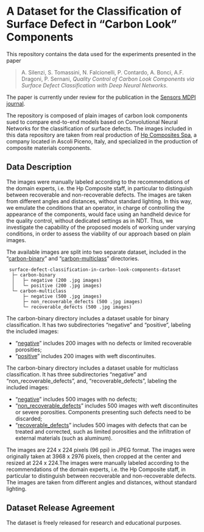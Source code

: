 # A Dataset for the Classification of Surface Defect in “Carbon Look” Components

This repository contains the data used for the experiments presented in the paper

>A. Silenzi, S. Tomassini, N. Falcionelli, P. Contardo, A. Bonci, A.F. Dragoni, P. Sernani, *Quality Control of Carbon Look Components via Surface Defect Classification with Deep Neural Networks*.

The paper is currently under review for the publication in the [Sensors MDPI journal](https://www.mdpi.com/journal/sensors).

The repository is composed of plain images of carbon look components sued to compare end-to-end models based on Convolutional Neural Networks for the classification of surface defects. The images included in this data repository are taken from real production of [Hp Composites Spa](https://www.hpcomposites.it/), a company located in Ascoli Piceno, Italy, and specialized in the production of composite materials components.

## Data Description

The images were manually labeled according to the recommendations of the domain experts, i.e. the Hp Composite staff, in particular to distinguish between recoverable and non-recoverable defects. The images are taken from different angles and distances, without standard lighting. In this way,
we emulate the conditions that an operator, in charge of controlling the appearance of the components, would face using an handheld device for the quality control, without dedicated settings as in NDT. Thus, we investigate the capability of the proposed models of working under varying conditions, in order to assess the viability of our approach based on plain images.

The available images are split into two separate dataset, included in the “[carbon-binary](carbon-binary/)” and “[carbon-multiclass](carbon-multiclass/)” directories. 

	 surface-defect-classification-in-carbon-look-components-dataset
	  ├─ carbon-binary
	  │   ├─ negative (200 .jpg images)
	  │   └─ positive (200 .jpg images)
	  └─ carbon-multiclass 
	      ├─ negative (500 .jpg images)
	      ├─ non_recoverable_defects (500 .jpg images)
	      └─ recoverable_defects (500 .jpg images)

The carbon-binary directory includes a dataset usable for binary classification. It has two subdirectories “negative” and “positive”, labeling the included images:
-  “[negative](carbon-binary/negative/)” includes 200 images with no defects or limited recoverable porosities;
-  “[positive](carbon-binary/positive/)” includes 200 images with weft discontinuites.

The carbon-binary directory includes a dataset usable for multiclass classification. It has three subdirectories “negative” and “non_recoverable_defects”, and, “recoverable_defects”, labeling the included images:
-  “[negative](carbon-multiclass/negative/)” includes 500 images with no defects;
-  “[non_recoverable_defects](carbon-multiclass/non_recoverable_defects/)” includes 500 images with weft discontinuites or severe porosities. Components presenting such defects need to be discarded;
-  “[recoverable_defects](carbon-multiclass/recoverable_defects/)” includes 500 images with defects that can be treated and corrected, such as limited porosities and the infiltration of external materials (such as aluminum).

The images are 224 x 224 pixels (96 ppi) in JPEG format. The images were originally taken at 3968 x 2976 pixels, then cropped at the center and resized at 224 x 224.The images were manually labeled according to the recommendations of the domain experts, i.e. the Hp Composite staff, in particular to distinguish between recoverable and non-recoverable defects. The images are taken from different angles and distances, without standard lighting.

## Dataset Release Agreement

The dataset is freely released for research and educational purposes.